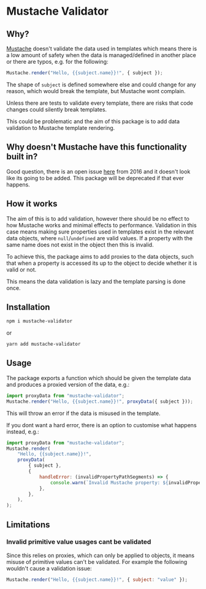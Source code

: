 # Mustache Validator

## Why?

[Mustache](https://www.npmjs.com/package/mustache) doesn't validate the data used in templates which means there is a low amount of safety when the data is managed/defined in another place or there are typos, e.g. for the following:

```js
Mustache.render("Hello, {{subject.name}}!", { subject });
```

The shape of `subject` is defined somewhere else and could change for any reason, which would break the template, but Mustache wont complain.

Unless there are tests to validate every template, there are risks that code changes could silently break templates.

This could be problematic and the aim of this package is to add data validation to Mustache template rendering.

## Why doesn't Mustache have this functionality built in?

Good question, there is an open issue [here](https://github.com/janl/mustache.js/issues/599) from 2016 and it doesn't look like its going to be added. This package will be deprecated if that ever happens.

## How it works

The aim of this is to add validation, however there should be no effect to how Mustache works and minimal effects to performance. Validation in this case means making sure properties used in templates exist in the relevant data objects, where `null`/`undefined` are valid values. If a property with the same name does not exist in the object then this is invalid.

To achieve this, the package aims to add proxies to the data objects, such that when a property is accessed its up to the object to decide whether it is valid or not.

This means the data validation is lazy and the template parsing is done once.

## Installation

```bash
npm i mustache-validator
```

or

```bash
yarn add mustache-validator
```

## Usage

The package exports a function which should be given the template data and produces a proxied version of the data, e.g.:

```js
import proxyData from "mustache-validator";
Mustache.render("Hello, {{subject.name}}!", proxyData({ subject }));
```

This will throw an error if the data is misused in the template.

If you dont want a hard error, there is an option to customise what happens instead, e.g.:

```js
import proxyData from "mustache-validator";
Mustache.render(
	"Hello, {{subject.name}}!",
	proxyData(
		{ subject },
		{
			handleError: (invalidPropertyPathSegments) => {
				console.warn(`Invalid Mustache property: ${invalidPropertyPathSegments.join(".")}`);
			},
		},
	),
);
```

## Limitations

### Invalid primitive value usages cant be validated

Since this relies on proxies, which can only be applied to objects, it means misuse of primitive values can't be validated. For example the following wouldn't cause a validation issue:

```js
Mustache.render("Hello, {{subject.name}}!", { subject: "value" });
```
